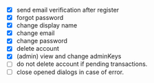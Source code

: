 - [x] send email verification after register
- [x] forgot password
- [x] change display name
- [x] change email
- [x] change password
- [x] delete account
- [x] (admin) view and change adminKeys
- [ ] do not delete account if pending transactions.
- [ ] close opened dialogs in case of error.
